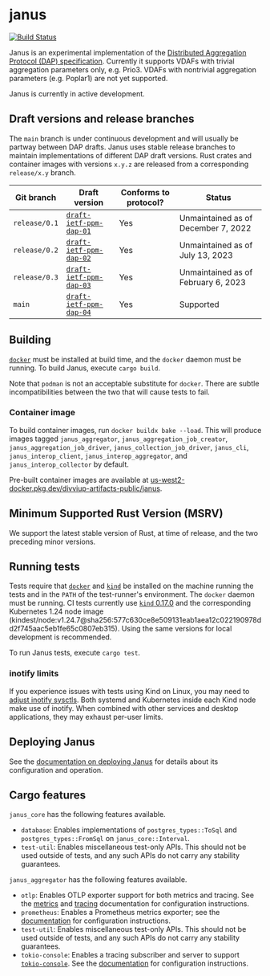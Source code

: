 # janus
[![Build Status]][actions]

[Build Status]: https://github.com/divviup/janus/workflows/ci-build/badge.svg
[actions]: https://github.com/divviup/janus/actions?query=branch%3Amain

Janus is an experimental implementation of the [Distributed Aggregation Protocol
(DAP) specification](https://datatracker.ietf.org/doc/draft-ietf-ppm-dap/).
Currently it supports VDAFs with trivial aggregation parameters only, e.g.
Prio3. VDAFs with nontrivial aggregation parameters (e.g. Poplar1) are not yet
supported.

Janus is currently in active development.

## Draft versions and release branches

The `main` branch is under continuous development and will usually be partway
between DAP drafts. Janus uses stable release branches to maintain
implementations of different DAP draft versions. Rust crates and container
images with versions `x.y.z` are released from a corresponding `release/x.y`
branch.

| Git branch | Draft version | Conforms to protocol? | Status |
| ---------- | ------------- | --------------------- | ------ |
| `release/0.1` | [`draft-ietf-ppm-dap-01`](https://datatracker.ietf.org/doc/draft-ietf-ppm-dap/01/) | Yes | Unmaintained as of December 7, 2022 |
| `release/0.2` | [`draft-ietf-ppm-dap-02`](https://datatracker.ietf.org/doc/draft-ietf-ppm-dap/02/) | Yes | Unmaintained as of July 13, 2023 |
| `release/0.3` | [`draft-ietf-ppm-dap-03`](https://datatracker.ietf.org/doc/draft-ietf-ppm-dap/03/) | Yes | Unmaintained as of February 6, 2023 |
| `main` | [`draft-ietf-ppm-dap-04`](https://datatracker.ietf.org/doc/draft-ietf-ppm-dap/04/) | Yes | Supported |

## Building

[`docker`](https://www.docker.com) must be installed at build time, and the
`docker` daemon must be running. To build Janus, execute `cargo build`.

Note that `podman` is not an acceptable substitute for `docker`. There are
subtle incompatibilities between the two that will cause tests to fail.

### Container image

To build container images, run `docker buildx bake --load`. This will produce images
tagged `janus_aggregator`, `janus_aggregation_job_creator`,
`janus_aggregation_job_driver`, `janus_collection_job_driver`, `janus_cli`,
`janus_interop_client`, `janus_interop_aggregator`, and
`janus_interop_collector` by default.

Pre-built container images are available at
[us-west2-docker.pkg.dev/divviup-artifacts-public/janus](https://us-west2-docker.pkg.dev/divviup-artifacts-public/janus).

## Minimum Supported Rust Version (MSRV)

We support the latest stable version of Rust, at time of release, and the two
preceding minor versions.

## Running tests

Tests require that [`docker`](https://www.docker.com) and
[`kind`](https://kind.sigs.k8s.io) be installed on the machine running the tests
and in the `PATH` of the test-runner's environment. The `docker` daemon must be
running. CI tests currently use [`kind`
0.17.0](https://github.com/kubernetes-sigs/kind/releases/tag/v0.17.0) and the
corresponding Kubernetes 1.24 node image
(kindest/node:v1.24.7@sha256:577c630ce8e509131eab1aea12c022190978dd2f745aac5eb1fe65c0807eb315).
Using the same versions for local development is recommended.

To run Janus tests, execute `cargo test`.

### inotify limits

If you experience issues with tests using Kind on Linux, you may need to [adjust
inotify
sysctls](https://kind.sigs.k8s.io/docs/user/known-issues/#pod-errors-due-to-too-many-open-files).
Both systemd and Kubernetes inside each Kind node make use of inotify. When
combined with other services and desktop applications, they may exhaust per-user
limits.

## Deploying Janus

See the [documentation on deploying Janus](docs/DEPLOYING.md) for details about
its configuration and operation.

## Cargo features

`janus_core` has the following features available.

* `database`: Enables implementations of `postgres_types::ToSql` and
  `postgres_types::FromSql` on `janus_core::Interval`.
* `test-util`: Enables miscellaneous test-only APIs. This should not be used
  outside of tests, and any such APIs do not carry any stability guarantees.

`janus_aggregator` has the following features available.

* `otlp`: Enables OTLP exporter support for both metrics and tracing. See the
  [metrics](docs/CONFIGURING_METRICS.md) and
  [tracing](docs/CONFIGURING_TRACING.md) documentation for configuration
  instructions.
* `prometheus`: Enables a Prometheus metrics exporter; see the
  [documentation](docs/CONFIGURING_METRICS.md) for configuration instructions.
* `test-util`: Enables miscellaneous test-only APIs. This should not be used
  outside of tests, and any such APIs do not carry any stability guarantees.
* `tokio-console`: Enables a tracing subscriber and server to support
  [`tokio-console`](https://github.com/tokio-rs/console). See the
  [documentation](docs/CONFIGURING_TOKIO_CONSOLE.md) for configuration
  instructions.
